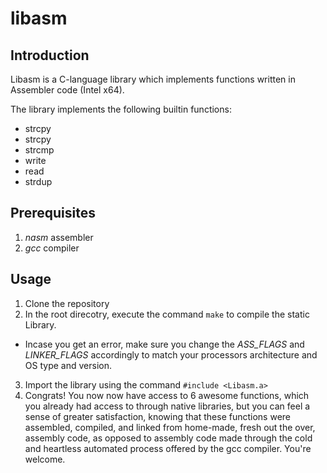 # libasm

## Introduction
Libasm is a C-language library which implements functions written in Assembler code (Intel x64).

The library implements the following builtin functions:
- strcpy
- strcpy
- strcmp
- write
- read
- strdup

## Prerequisites
1. _nasm_ assembler
2. _gcc_ compiler

## Usage
1. Clone the repository
2. In the root direcotry, execute the command `make` to compile the static Library.
  * Incase you get an error, make sure you change the _ASS\_FLAGS_ and _LINKER\_FLAGS_ accordingly to match your processors architecture and OS type and version.
3. Import the library using the command `#include <Libasm.a>`
4. Congrats! You now now have access to 6 awesome functions, which you already had access to through native libraries, but you can feel a sense of greater satisfaction, knowing that these functions were assembled, compiled, and linked from home-made, fresh out the over, assembly code, as opposed to assembly code made through the cold and heartless automated process offered by the gcc compiler. You're welcome.
